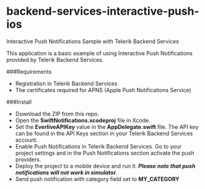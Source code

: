 backend-services-interactive-push-ios
=====================================

Interactive Push Notifications Sample with Telerik Backend Services

This application is a basic example of using Interactive Push Notifications provided by Telerik Backend Services.

###Requirements

- Registration in Telerik Backend Services
- The certificates required for APNS (Apple Push Notifications Service)
	

###Install
- Download  the ZIP from this repo.
- Open the **SwiftNotifications.xcodeproj**  file in Xcode.
- Set the **EverliveAPIKey**  value in the **AppDelegate.swift** file. The API key  can be found in the API Keys section in your Telerik Backend Services account. 
- Enable Push Notifications in Telerik Backend Services. Go to your project settings and in the Push Notifications section activate the push providers.
- Deploy the project to a mobile device and run it. ***Please note that push notifications will not work in simulator***.
- Send push notification with category field set to **MY_CATEGORY**

